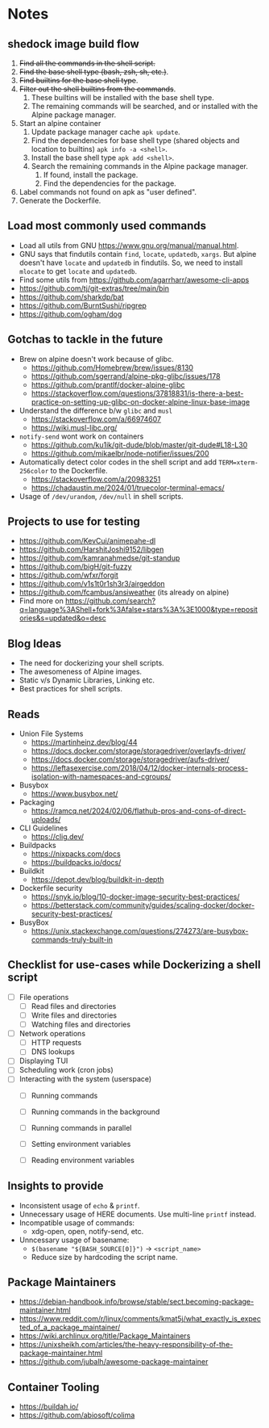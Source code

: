 # Notes

## shedock image build flow

1. ~~Find all the commands in the shell script.~~
2. ~~Find the base shell type (bash, zsh, sh, etc.)~~.
3. ~~Find builtins for the base shell type~~.
4. ~~Filter out the shell builtins from the commands~~.
   1. These builtins will be installed with the base shell type.
   2. The remaining commands will be searched, and or installed with the Alpine package manager.
5. Start an alpine container
   1. Update package manager cache `apk update`.
   2. Find the dependencies for base shell type (shared objects and location to builtins) `apk info -a <shell>`.
   3. Install the base shell type `apk add <shell>`.
   4. Search the remaining commands in the Alpine package manager.
      1. If found, install the package.
      2. Find the dependencies for the package.
6. Label commands not found on apk as "user defined".
7. Generate the Dockerfile.


## Load most commonly used commands

- Load all utils from GNU https://www.gnu.org/manual/manual.html.
- GNU says that findutils contain `find`, `locate`, `updatedb`, `xargs`. But alpine doesn't have `locate` and `updatedb` in findutils. So, we need to install `mlocate` to get `locate` and `updatedb`.
- Find some utils from https://github.com/agarrharr/awesome-cli-apps
- https://github.com/tj/git-extras/tree/main/bin
- https://github.com/sharkdp/bat
- https://github.com/BurntSushi/ripgrep
- https://github.com/ogham/dog



## Gotchas to tackle in the future

- Brew on alpine doesn't work because of glibc.
  - https://github.com/Homebrew/brew/issues/8130
  - https://github.com/sgerrand/alpine-pkg-glibc/issues/178
  - https://github.com/prantlf/docker-alpine-glibc
  - https://stackoverflow.com/questions/37818831/is-there-a-best-practice-on-setting-up-glibc-on-docker-alpine-linux-base-image
- Understand the difference b/w `glibc` and `musl`
  - https://stackoverflow.com/a/66974607
  - https://wiki.musl-libc.org/
- `notify-send` wont work on containers
  - https://github.com/ku1ik/git-dude/blob/master/git-dude#L18-L30
  - https://github.com/mikaelbr/node-notifier/issues/200
- Automatically detect color codes in the shell script and add `TERM=xterm-256color` to the Dockerfile.
  - https://stackoverflow.com/a/20983251
  - https://chadaustin.me/2024/01/truecolor-terminal-emacs/
- Usage of `/dev/urandom`, `/dev/null` in shell scripts.

## Projects to use for testing

- https://github.com/KevCui/animepahe-dl
- https://github.com/HarshitJoshi9152/libgen
- https://github.com/kamranahmedse/git-standup
- https://github.com/bigH/git-fuzzy
- https://github.com/wfxr/forgit
- https://github.com/v1s1t0r1sh3r3/airgeddon
- https://github.com/fcambus/ansiweather (its already on alpine)
- Find more on https://github.com/search?q=language%3AShell+fork%3Afalse+stars%3A%3E1000&type=repositories&s=updated&o=desc


## Blog Ideas

- The need for dockerizing your shell scripts.
- The awesomeness of Alpine images.
- Static v/s Dynamic Libraries, Linking etc.
- Best practices for shell scripts.

## Reads

- Union File Systems
  - https://martinheinz.dev/blog/44
  - https://docs.docker.com/storage/storagedriver/overlayfs-driver/
  - https://docs.docker.com/storage/storagedriver/aufs-driver/
  - https://leftasexercise.com/2018/04/12/docker-internals-process-isolation-with-namespaces-and-cgroups/
- Busybox
  - https://www.busybox.net/
- Packaging
  - https://ramcq.net/2024/02/06/flathub-pros-and-cons-of-direct-uploads/
- CLI Guidelines
  - https://clig.dev/
- Buildpacks
  - https://nixpacks.com/docs
  - https://buildpacks.io/docs/
- Buildkit
  - https://depot.dev/blog/buildkit-in-depth
- Dockerfile security
  - https://snyk.io/blog/10-docker-image-security-best-practices/
  - https://betterstack.com/community/guides/scaling-docker/docker-security-best-practices/
- BusyBox
  - https://unix.stackexchange.com/questions/274273/are-busybox-commands-truly-built-in

## Checklist for use-cases while Dockerizing a shell script

- [ ] File operations
  - [ ] Read files and directories
  - [ ] Write files and directories
  - [ ] Watching files and directories
- [ ] Network operations
  - [ ] HTTP requests
  - [ ] DNS lookups
- [ ] Displaying TUI
- [ ] Scheduling work (cron jobs)
- [ ] Interacting with the system (userspace)
  - [ ] Running commands
  - [ ] Running commands in the background
  - [ ] Running commands in parallel
  - [ ] Setting environment variables
  - [ ] Reading environment variables


## Insights to provide

- Inconsistent usage of `echo` & `printf`.
- Unnecessary usage of HERE documents. Use multi-line `printf` instead.
- Incompatible usage of commands:
  - xdg-open, open, notify-send, etc.
- Unncessary usage of basename:
  - `$(basename "${BASH_SOURCE[0]}")` -> `<script_name>`
  - Reduce size by hardcoding the script name.

## Package Maintainers

- https://debian-handbook.info/browse/stable/sect.becoming-package-maintainer.html
- https://www.reddit.com/r/linux/comments/kmat5j/what_exactly_is_expected_of_a_package_maintainer/
- https://wiki.archlinux.org/title/Package_Maintainers
- https://unixsheikh.com/articles/the-heavy-responsibility-of-the-package-maintainer.html
- https://github.com/jubalh/awesome-package-maintainer

## Container Tooling

- https://buildah.io/
- https://github.com/abiosoft/colima
